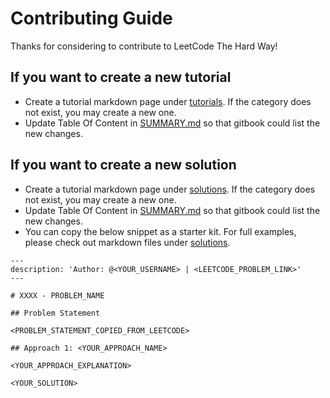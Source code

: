 # Contributing Guide

Thanks for considering to contribute to LeetCode The Hard Way!

## If you want to create a new tutorial 

- Create a tutorial markdown page under [tutorials](https://github.com/wingkwong/leetcode-the-hard-way/tree/main/tutorials). If the category does not exist, you may create a new one.
- Update Table Of Content in [SUMMARY.md](https://github.com/wingkwong/leetcode-the-hard-way/blob/main/SUMMARY.md) so that gitbook could list the new changes.

## If you want to create a new solution 

- Create a tutorial markdown page under [solutions](https://github.com/wingkwong/leetcode-the-hard-way/tree/main/solutions). If the category does not exist, you may create a new one.
- Update Table Of Content in [SUMMARY.md](https://github.com/wingkwong/leetcode-the-hard-way/blob/main/SUMMARY.md) so that gitbook could list the new changes.
- You can copy the below snippet as a starter kit. For full examples, please check out markdown files under [solutions](https://github.com/wingkwong/leetcode-the-hard-way/tree/main/solutions). 

```
---
description: 'Author: @<YOUR_USERNAME> | <LEETCODE_PROBLEM_LINK>'
---

# XXXX - PROBLEM_NAME

## Problem Statement

<PROBLEM_STATEMENT_COPIED_FROM_LEETCODE>

## Approach 1: <YOUR_APPROACH_NAME>

<YOUR_APPROACH_EXPLANATION>

<YOUR_SOLUTION>

```
